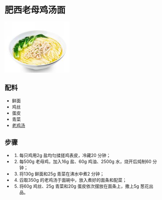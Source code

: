# 肥西老母鸡汤面

![肥西老母鸡汤面](../images/肥西老母鸡汤面.png)


## 配料

- 鲜面
- 鸡丝
- 蛋皮
- 青菜
- [老鸡汤](/汤/老鸡汤.md)

## 步骤

- 1. 每只鸡用2g 盐均匀揉搓鸡表皮，冷藏20 分钟；
- 2. 每500g 老母鸡，加入16g 盐、60g 鸡油、2500g 水，烧开后炖制60 分钟；
- 3. 将130g 鲜面和25g 青菜在沸水中煮2 分钟；
- 4. 舀取350g 的老鸡汤于面碗中，放入煮好的面条和配菜；
- 5. 将60g 鸡丝、25g 青菜和20g 蛋皮依次摆放在面条上，撒上5g 葱花出品。
